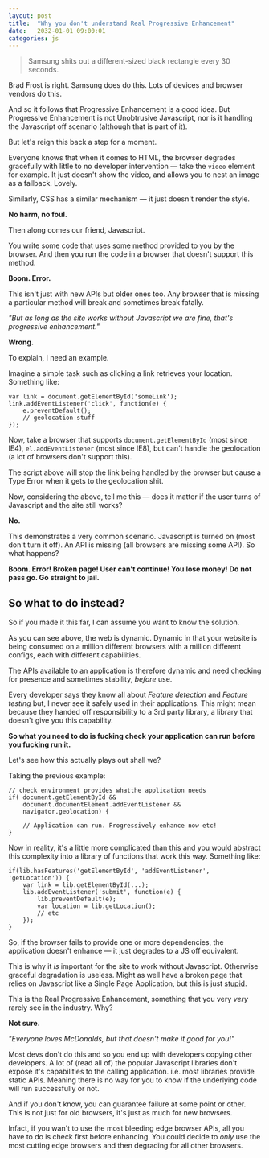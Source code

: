 ```yaml
---
layout: post
title:  "Why you don't understand Real Progressive Enhancement"
date:   2032-01-01 09:00:01
categories: js
---
```


> Samsung shits out a different-sized black rectangle every 30 seconds.

Brad Frost is right. Samsung does do this. Lots of devices and browser vendors do this.

And so it follows that Progressive Enhancement is a good idea. But Progressive Enhancement is not Unobtrusive Javascript, nor is it handling the Javascript off scenario (although that is part of it).

But let's reign this back a step for a moment.

Everyone knows that when it comes to HTML, the browser degrades gracefully with little to no developer intervention &mdash; take the `video` element for example. It just doesn't show the video, and allows you to nest an image as a fallback. Lovely.

Similarly, CSS has a similar mechanism &mdash; it just doesn't render the style.

**No harm, no foul.**

Then along comes our friend, Javascript.

You write some code that uses some method provided to you by the browser. And then you run the code in a browser that doesn't support this method.

**Boom. Error.**

This isn't just with new APIs but older ones too. Any browser that is missing a particular method will break and sometimes break fatally.

*"But as long as the site works without Javascript we are fine, that's progressive enhancement."*

**Wrong.**

To explain, I need an example.

Imagine a simple task such as clicking a link retrieves your location. Something like:

	var link = document.getElementById('someLink');
	link.addEventListener('click', function(e) {
		e.preventDefault();
		// geolocation stuff
	});

Now, take a browser that supports `document.getElementById` (most since IE4), `el.addEventListener` (most since IE8), but can't handle the geolocation (a lot of browsers don't support this).

The script above will stop the link being handled by the browser but cause a Type Error when it gets to the geolocation shit.

Now, considering the above, tell me this &mdash; does it matter if the user turns of Javascript and the site still works?

**No.**

This demonstrates a very common scenario. Javascript is turned on (most don't turn it off). An API is missing (all browsers are missing some API). So what happens?

**Boom. Error! Broken page! User can't continue! You lose money! Do not pass go. Go straight to jail.**

## So what to do instead?

So if you made it this far, I can assume you want to know the solution.

As you can see above, the web is dynamic. Dynamic in that your website is being consumed on a million different browsers with a million different configs, each with different capabilities.

The APIs available to an application is therefore dynamic and need checking for presence and sometimes stability, *before* use.

Every developer says they know all about *Feature detection* and *Feature testing* but, I never see it safely used in their applications. This might mean because they handed off responsibility to a 3rd party library, a library that doesn't give you this capability.

**So what you need to do is fucking check your application can run before you fucking run it.**

Let's see how this actually plays out shall we?

Taking the previous example:

	// check environment provides whatthe application needs
	if(	document.getElementById &&
		document.documentElement.addEventListener &&
		navigator.geolocation) {

		// Application can run. Progressively enhance now etc!
	}

Now in reality, it's a little more complicated than this and you would abstract this complexity into a library of functions that work this way. Something like:

	if(lib.hasFeatures('getElementById', 'addEventListener', 'getLocation')) {
		var link = lib.getElementById(...);
		lib.addEventListener('submit', function(e) {
			lib.preventDefault(e);
			var location = lib.getLocation();
			// etc
		});
	}

So, if the browser fails to provide one or more dependencies, the application doesn't enhance &mdash; it just degrades to a JS off equivalent.

This is why it *is* important for the site to work without Javascript. Otherwise graceful degradation is useless. Might as well have a broken page that relies on Javascript like a Single Page Application, but this is just [stupid](/articles/the-disadvantages-of-single-page-applications/).

This is the Real Progressive Enhancement, something that you very *very* rarely see in the industry. Why?

**Not sure.**

*"Everyone loves McDonalds, but that doesn't make it good for you!"*

Most devs don't do this and so you end up with developers copying other developers. A lot of (read all of) the popular Javascript libraries don't expose it's capabilities to the calling application. i.e. most libraries provide static APIs. Meaning there is no way for you to know if the underlying code will run successfully or not.

And if you don't know, you can guarantee failure at some point or other. This is not just for old browsers, it's just as much for new browsers.

Infact, if you wan't to use the most bleeding edge browser APIs, all you have to do is check first before enhancing. You could decide to *only* use the most cutting edge browsers and then degrading for all other browsers.

<!--

*The problem of the web is actually the beauty of the web. Anyone with a browser and Internet connection can access your website.*

* Devs are fucking it all up by using static APIs

* Possible title: Progressive Enhancement the missing piece

* no op isn't good enough, its a black hole.

-->

